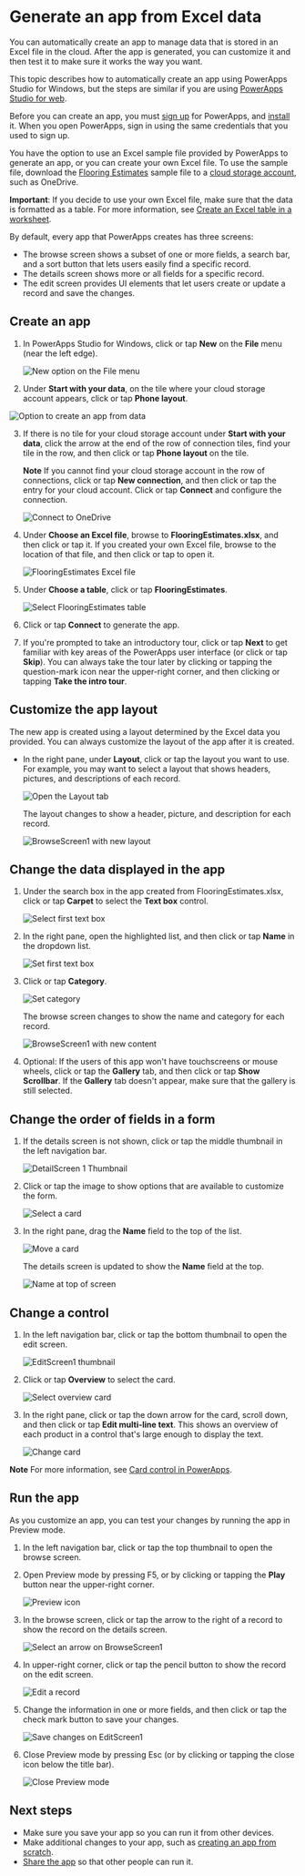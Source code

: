 <properties
	pageTitle="Generate an app from Excel data | Microsoft PowerApps"
	description="Create an app automatically based on an Excel file in the cloud, customize the app, and then explore how it works."
	services=""
	suite="powerapps"
	documentationCenter="na"
	authors="sarafankit"
	manager="anneta"
	editor=""
	tags=""/>

<tags
   ms.service="powerapps"
   ms.devlang="na"
   ms.topic="get-started-article"
   ms.tgt_pltfrm="na"
   ms.workload="na"
   ms.date="10/16/2016"
   ms.author="ankitsar"/>

# Generate an app from Excel data #
You can automatically create an app to manage data that is stored in an Excel file in the cloud. After the app is generated, you can customize it and then test it to make sure it works the way you want.

This topic describes how to automatically create an app using PowerApps Studio for Windows, but the steps are similar if you are using [PowerApps Studio for web](create-app-browser.md).

Before you can create an app, you must [sign up](signup-for-powerapps.md) for PowerApps, and [install](http://aka.ms/powerappsinstall) it. When you open PowerApps, sign in using the same credentials that you used to sign up.

You have the option to use an Excel sample file provided by PowerApps to generate an app, or you can create your own Excel file. To use the sample file, download the [Flooring Estimates](https://az787822.vo.msecnd.net/documentation/get-started-from-data/FlooringEstimates.xlsx) sample file to a [cloud storage account](cloud-storage-blob-connections.md), such as OneDrive.

**Important**: If you decide to use your own Excel file, make sure that the data is formatted as a table. For more information, see [Create an Excel table in a worksheet](https://support.office.com/en-us/article/Create-an-Excel-table-in-a-worksheet-E81AA349-B006-4F8A-9806-5AF9DF0AC664).

By default, every app that PowerApps creates has three screens:

- The browse screen shows a subset of one or more fields, a search bar, and a sort button that lets users easily find a specific record.
- The details screen shows more or all fields for a specific record.
- The edit screen provides UI elements that let users create or update a record and save the changes.

## Create an app ##
1. In PowerApps Studio for Windows, click or tap **New** on the **File** menu (near the left edge).

	![New option on the File menu](./media/get-started-create-from-data/file-new.png)

2. Under **Start with your data**, on the tile where your cloud storage account appears, click or tap **Phone layout**.

 ![Option to create an app from data](./media/get-started-create-from-data/create-from-data.png)

3. If there is no tile for your cloud storage account under **Start with your data**, click the arrow at the end of the row of connection tiles, find your tile in the row, and then click or tap **Phone layout** on the tile.

	**Note** If you cannot find your cloud storage account in the row of connections, click or tap **New connection**, and then click or tap the entry for your cloud account. Click or tap **Connect** and configure the connection.

	![Connect to OneDrive](./media/get-started-create-from-data/connect-onedrive.png)

4. Under **Choose an Excel file**, browse to **FlooringEstimates.xlsx**, and then click or tap it. If you created your own Excel file, browse to the location of that file, and then click or tap to open it.

	![FlooringEstimates Excel file](./media/get-started-create-from-data/choose-spreadsheet.png)  

5. Under **Choose a table**, click or tap **FlooringEstimates**.  

	![Select FlooringEstimates table](./media/get-started-create-from-data/choose-table.png)

6. Click or tap **Connect** to generate the app.

7. If you're prompted to take an introductory tour, click or tap **Next** to get familiar with key areas of the PowerApps user interface (or click or tap **Skip**). You can always take the tour later by clicking or tapping the question-mark icon near the upper-right corner, and then clicking or tapping **Take the intro tour**.

## Customize the app layout ##
The new app is created using a layout determined by the Excel data you provided. You can always customize the layout of the app after it is created.

- In the right pane, under **Layout**, click or tap the layout you want to use. For example, you may want to select a layout that shows headers, pictures, and descriptions of each record.

	![Open the Layout tab](./media/get-started-create-from-data/open-layout-tab.png)

	The layout changes to show a header, picture, and description for each record.

	![BrowseScreen1 with new layout](./media/get-started-create-from-data/browse-layout.png)

## Change the data displayed in the app ##
1.  Under the search box in the app created from FlooringEstimates.xlsx, click or tap **Carpet** to select the **Text box** control.

	![Select first text box](./media/get-started-create-from-data/select-gallery-textbox.png)

2. In the right pane, open the highlighted list, and then click or tap **Name** in the dropdown list.

	![Set first text box](./media/get-started-create-from-data/set-gallery-textbox.png)

3. Click or tap **Category**.

	![Set category](./media/get-started-create-from-data/set-category.png)

	The browse screen changes to show the name and category for each record.

	![BrowseScreen1 with new content](./media/get-started-create-from-data/browse-content.png)

4. Optional: If the users of this app won't have touchscreens or mouse wheels, click or tap the **Gallery** tab, and then click or tap **Show Scrollbar**. If the **Gallery** tab doesn't appear, make sure that the gallery is still selected.

## Change the order of fields in a form ##
1. If the details screen is not shown, click or tap the middle thumbnail in the left navigation bar.

	![DetailScreen 1 Thumbnail](./media/get-started-create-from-data/detail-screen-thumbnail.png)

2. Click or tap the image to show options that are available to customize the form.

	![Select a card](./media/get-started-create-from-data/select-card.png)

3. In the right pane, drag the **Name** field to the top of the list.

	![Move a card](./media/get-started-create-from-data/move-card.png)

	The details screen is updated to show the **Name** field at the top.

	![Name at top of screen](./media/get-started-create-from-data/name-first.png)

## Change a control ##
1. In the left navigation bar, click or tap the bottom thumbnail to open the edit screen.

	![EditScreen1 thumbnail](./media/get-started-create-from-data/edit-screen-thumbnail.png)

2. Click or tap **Overview** to select the card.

	![Select overview card](./media/get-started-create-from-data/select-overview.png)

3. In the right pane, click or tap the down arrow for the card, scroll down, and then click or tap **Edit multi-line text**. This shows an overview of each product in a control that's large enough to display the text.

	![Change card](./media/get-started-create-from-data/card-selector.png)

**Note** For more information, see [Card control in PowerApps](controls/control-card.md).

## Run the app ##
As you customize an app, you can test your changes by running the app in Preview mode.

1. In the left navigation bar, click or tap the top thumbnail to open the browse screen.

2. Open Preview mode by pressing F5, or by clicking or tapping the **Play** button near the upper-right corner.

	![Preview icon](./media/get-started-create-from-data/open-preview.png)

3. In the browse screen, click or tap the arrow to the right of a record to show the record on the details screen.

	![Select an arrow on BrowseScreen1](./media/get-started-create-from-data/select-record.png)

4. In upper-right corner, click or tap the pencil button to show the record on the edit screen.

	![Edit a record](./media/get-started-create-from-data/edit-record.png)

5. Change the information in one or more fields, and then click or tap the check mark button to save your changes.

	![Save changes on EditScreen1](./media/get-started-create-from-data/save-record.png)

6. Close Preview mode by pressing Esc (or by clicking or tapping the close icon below the title bar).

	![Close Preview mode](./media/get-started-create-from-data/close-preview.png)

## Next steps ##
- Make sure you save your app so you can run it from other devices.
- Make additional changes to your app, such as [creating an app from scratch](get-started-create-from-blank.md).
- [Share the app](share-app.md) so that other people can run it.
